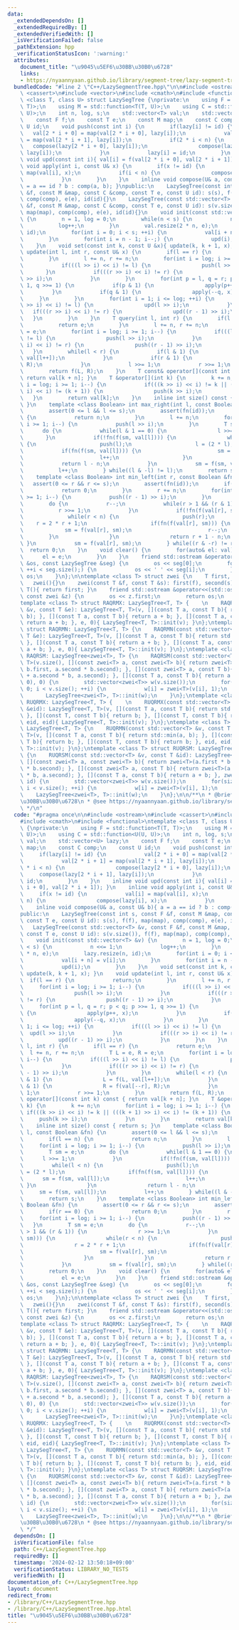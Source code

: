 ```yaml
---
data:
  _extendedDependsOn: []
  _extendedRequiredBy: []
  _extendedVerifiedWith: []
  _isVerificationFailed: false
  _pathExtension: hpp
  _verificationStatusIcon: ':warning:'
  attributes:
    document_title: "\u9045\u5EF6\u30BB\u30B0\u6728"
    links:
    - https://nyaannyaan.github.io/library/segment-tree/lazy-segment-tree-utility.hpp
  bundledCode: "#line 2 \"C++/LazySegmentTree.hpp\"\n\n#include <ostream>\n#include\
    \ <cassert>\n#include <vector>\n#include <cmath>\n#include <functional>\ntemplate\
    \ <class T, class U> struct LazySegTree {\nprivate:\n    using F = std::function<T(T,\
    \ T)>;\n    using M = std::function<T(T, U)>;\n    using C = std::function<U(U,\
    \ U)>;\n    int n, log, s;\n    std::vector<T> val;\n    std::vector<U> lazy;\n\
    \    const F f;\n    const T e;\n    const M map;\n    const C comp;\n    const\
    \ U id;\n    void push(const int i) {\n        if(lazy[i] != id) {\n         \
    \   val[2 * i + 0] = map(val[2 * i + 0], lazy[i]);\n            val[2 * i + 1]\
    \ = map(val[2 * i + 1], lazy[i]);\n            if(2 * i < n) {\n             \
    \   compose(lazy[2 * i + 0], lazy[i]);\n                compose(lazy[2 * i + 1],\
    \ lazy[i]);\n            }\n            lazy[i] = id;\n        }\n    }\n    inline\
    \ void upd(const int i){ val[i] = f(val[2 * i + 0], val[2 * i + 1]); }\n    inline\
    \ void apply(int i, const U& x) {\n        if(x != id) {\n            val[i] =\
    \ map(val[i], x);\n            if(i < n) {\n                compose(lazy[i], x);\n\
    \            }\n        }\n    }\n    inline void compose(U& a, const U& b){ a\
    \ = a == id ? b : comp(a, b); }\npublic:\n    LazySegTree(const int s, const F\
    \ &f, const M &map, const C &comp, const T e, const U id): s(s), f(f), map(map),\
    \ comp(comp), e(e), id(id){}\n    LazySegTree(const std::vector<T> &v, const F\
    \ &f, const M &map, const C &comp, const T e, const U id): s(v.size()), f(f),\
    \ map(map), comp(comp), e(e), id(id){}\n    void init(const std::vector<T> &v)\
    \ {\n        n = 1, log = 0;\n        while(n < s) {\n            n <<= 1;\n \
    \           log++;\n        }\n        val.resize(2 * n, e);\n        lazy.resize(n,\
    \ id);\n        for(int i = 0; i < s; ++i) {\n            val[i + n] = v[i];\n\
    \        }\n        for(int i = n - 1; i--;) {\n            upd(i);\n        }\n\
    \    }\n    void set(const int k, const U &x){ update(k, k + 1, x); }\n    void\
    \ update(int l, int r, const U& x) {\n        if(l == r) {\n            return;\n\
    \        }\n        l += n, r += n;\n        for(int i = log; i >= 1; i--) {\n\
    \            if(((l >> i) << i) != l) {\n                push(l >> i);\n     \
    \       }\n            if(((r >> i) << i) != r) {\n                push((r - 1)\
    \ >> i);\n            }\n        }\n        for(int p = l, q = r; p < q; p >>=\
    \ 1, q >>= 1) {\n            if(p & 1) {\n                apply(p++, x);\n   \
    \         }\n            if(q & 1) {\n                apply(--q, x);\n       \
    \     }\n        }\n        for(int i = 1; i <= log; ++i) {\n            if(((l\
    \ >> i) << i) != l) {\n                upd(l >> i);\n            }\n         \
    \   if(((r >> i) << i) != r) {\n                upd((r - 1) >> i);\n         \
    \   }\n        }\n    }\n    T query(int l, int r) {\n        if(l == r) {\n \
    \           return e;\n        }\n        l += n, r += n;\n        T L = e, R\
    \ = e;\n        for(int i = log; i >= 1; i--) {\n            if(((l >> i) << i)\
    \ != l) {\n                push(l >> i);\n            }\n            if(((r >>\
    \ i) << i) != r) {\n                push((r - 1) >> i);\n            }\n     \
    \   }\n        while(l < r) {\n            if(l & 1) {\n                L = f(L,\
    \ val[l++]);\n            }\n            if(r & 1) {\n                R = f(val[--r],\
    \ R);\n            }\n            l >>= 1;\n            r >>= 1;\n        }\n\
    \        return f(L, R);\n    }\n    T const& operator[](const int k) const {\
    \ return val[k + n]; }\n    T &operator[](int k) {\n        k += n;\n        for(int\
    \ i = log; i >= 1; i--) {\n            if(((k >> i) << i) != k || (((k + 1) >>\
    \ i) << i) != (k + 1)) {\n                push(k >> i);\n            }\n     \
    \   }\n        return val[k];\n    }\n    inline int size() const { return s;\
    \ }\n    template <class Boolean> int max_right(int l, const Boolean &fn) {\n\
    \        assert(0 <= l && l <= s);\n        assert(fn(id));\n        if(l == n)\
    \ {\n            return n;\n        }\n        l += n;\n        for(int i = log;\
    \ i >= 1; i--) {\n            push(l >> i);\n        }\n        T sm = e;\n  \
    \      do {\n            while(l & 1 == 0) {\n                l >>= 1;\n     \
    \       }\n            if(!fn(f(sm, val[l]))) {\n                while(l < n)\
    \ {\n                    push(l);\n                    l = (2 * l);\n        \
    \            if(fn(f(sm, val[l]))) {\n                        sm = f(sm, val[l]);\n\
    \                        l++;\n                    }\n                }\n    \
    \            return l - n;\n            }\n            sm = f(sm, val[l]);\n \
    \           l++;\n        } while((l & -l) != l);\n        return s;\n    }\n\
    \    template <class Boolean> int min_left(int r, const Boolean &fn) {\n     \
    \   assert(0 <= r && r <= s);\n        assert(fn(id));\n        if(r == 0) {\n\
    \            return 0;\n        }\n        r += n;\n        for(int i = log; i\
    \ >= 1; i--) {\n            push((r - 1) >> i);\n        }\n        T sm = e;\n\
    \        do {\n            r--;\n            while(r > 1 && (r & 1)) {\n     \
    \           r >>= 1;\n            }\n            if(!fn(f(val[r], sm))) {\n  \
    \              while(r < n) {\n                    push(r);\n                \
    \    r = 2 * r + 1;\n                    if(fn(f(val[r], sm))) {\n           \
    \             sm = f(val[r], sm);\n                        r--;\n            \
    \        }\n                }\n                return r + 1 - n;\n           \
    \ }\n            sm = f(val[r], sm);\n        } while((r & -r) != r);\n      \
    \  return 0;\n    }\n    void clear() {\n        for(auto& el: val) {\n      \
    \      el = e;\n        }\n    }\n    friend std::ostream &operator<<(std::ostream\
    \ &os, const LazySegTree &seg) {\n        os << seg[0];\n        for(int i = 0;\
    \ ++i < seg.size();) {\n            os << ' ' << seg[i];\n        }\n        return\
    \ os;\n    }\n};\n\ntemplate <class T> struct zwei {\n    T first, second;\n \
    \   zwei(){}\n    zwei(const T &f, const T &s): first(f), second(s){}\n    operator\
    \ T(){ return first; }\n    friend std::ostream &operator<<(std::ostream &os,\
    \ const zwei &z) {\n        os << z.first;\n        return os;\n    }\n};\n\n\
    template <class T> struct RAQRMX: LazySegTree<T, T> {    \n    RAQRMX(const std::vector<T>\
    \ &v, const T &e): LazySegTree<T, T>(v, [](const T a, const T b){ return std::max(a,\
    \ b); }, [](const T a, const T b){ return a + b; }, [](const T a, const T b){\
    \ return a + b; }, e, 0){ LazySegTree<T, T>::init(v); }\n};\ntemplate <class T>\
    \ struct RAQRMN: LazySegTree<T, T> {\n    RAQRMN(const std::vector<T> &v, const\
    \ T &e): LazySegTree<T, T>(v, [](const T a, const T b){ return std::min(a, b);\
    \ }, [](const T a, const T b){ return a + b; }, [](const T a, const T b){ return\
    \ a + b; }, e, 0){ LazySegTree<T, T>::init(v); }\n};\ntemplate <class T> struct\
    \ RAQRSM: LazySegTree<zwei<T>, T> {\n    RAQRSM(const std::vector<T> &v): LazySegTree<zwei<T>,\
    \ T>(v.size(), [](const zwei<T> a, const zwei<T> b){ return zwei<T>(a.first *\
    \ b.first, a.second * b.second); }, [](const zwei<T> a, const T b){ return zwei<T>(a.first\
    \ + a.second * b, a.second); }, [](const T a, const T b){ return a + b; }, zwei<T>(0,\
    \ 0), 0) {\n        std::vector<zwei<T>> w(v.size());\n        for(size_t i =\
    \ 0; i < v.size(); ++i) {\n            w[i] = zwei<T>(v[i], 1);\n        }\n \
    \       LazySegTree<zwei<T>, T>::init(w);\n    }\n};\ntemplate <class T> struct\
    \ RUQRMX: LazySegTree<T, T> {    \n    RUQRMX(const std::vector<T> &v, const T\
    \ &eid): LazySegTree<T, T>(v, [](const T a, const T b){ return std::max(a, b);\
    \ }, [](const T, const T b){ return b; }, [](const T, const T b){ return b; },\
    \ eid, eid){ LazySegTree<T, T>::init(v); }\n};\ntemplate <class T> struct RUQRMN:\
    \ LazySegTree<T, T> {\n    RUQRMN(const std::vector<T> &v, const T &eid): LazySegTree<T,\
    \ T>(v, [](const T a, const T b){ return std::min(a, b); }, [](const T, const\
    \ T b){ return b; }, [](const T, const T b){ return b; }, eid, eid){ LazySegTree<T,\
    \ T>::init(v); }\n};\ntemplate <class T> struct RUQRSM: LazySegTree<zwei<T>, T>\
    \ {\n    RUQRSM(const std::vector<T> &v, const T &id): LazySegTree<zwei<T>, T>(v.size(),\
    \ [](const zwei<T> a, const zwei<T> b){ return zwei<T>(a.first * b.first, a.second\
    \ * b.second); }, [](const zwei<T> a, const T b){ return zwei<T>(a.first + a.second\
    \ * b, a.second); }, [](const T a, const T b){ return a + b; }, zwei<T>(0, 0),\
    \ id) {\n        std::vector<zwei<T>> w(v.size());\n        for(size_t i = 0;\
    \ i < v.size(); ++i) {\n            w[i] = zwei<T>(v[i], 1);\n        }\n    \
    \    LazySegTree<zwei<T>, T>::init(w);\n    }\n};\n\n/**\n * @brief \u9045\u5EF6\
    \u30BB\u30B0\u6728\n * @see https://nyaannyaan.github.io/library/segment-tree/lazy-segment-tree-utility.hpp\n\
    \ */\n"
  code: "#pragma once\n\n#include <ostream>\n#include <cassert>\n#include <vector>\n\
    #include <cmath>\n#include <functional>\ntemplate <class T, class U> struct LazySegTree\
    \ {\nprivate:\n    using F = std::function<T(T, T)>;\n    using M = std::function<T(T,\
    \ U)>;\n    using C = std::function<U(U, U)>;\n    int n, log, s;\n    std::vector<T>\
    \ val;\n    std::vector<U> lazy;\n    const F f;\n    const T e;\n    const M\
    \ map;\n    const C comp;\n    const U id;\n    void push(const int i) {\n   \
    \     if(lazy[i] != id) {\n            val[2 * i + 0] = map(val[2 * i + 0], lazy[i]);\n\
    \            val[2 * i + 1] = map(val[2 * i + 1], lazy[i]);\n            if(2\
    \ * i < n) {\n                compose(lazy[2 * i + 0], lazy[i]);\n           \
    \     compose(lazy[2 * i + 1], lazy[i]);\n            }\n            lazy[i] =\
    \ id;\n        }\n    }\n    inline void upd(const int i){ val[i] = f(val[2 *\
    \ i + 0], val[2 * i + 1]); }\n    inline void apply(int i, const U& x) {\n   \
    \     if(x != id) {\n            val[i] = map(val[i], x);\n            if(i <\
    \ n) {\n                compose(lazy[i], x);\n            }\n        }\n    }\n\
    \    inline void compose(U& a, const U& b){ a = a == id ? b : comp(a, b); }\n\
    public:\n    LazySegTree(const int s, const F &f, const M &map, const C &comp,\
    \ const T e, const U id): s(s), f(f), map(map), comp(comp), e(e), id(id){}\n \
    \   LazySegTree(const std::vector<T> &v, const F &f, const M &map, const C &comp,\
    \ const T e, const U id): s(v.size()), f(f), map(map), comp(comp), e(e), id(id){}\n\
    \    void init(const std::vector<T> &v) {\n        n = 1, log = 0;\n        while(n\
    \ < s) {\n            n <<= 1;\n            log++;\n        }\n        val.resize(2\
    \ * n, e);\n        lazy.resize(n, id);\n        for(int i = 0; i < s; ++i) {\n\
    \            val[i + n] = v[i];\n        }\n        for(int i = n - 1; i--;) {\n\
    \            upd(i);\n        }\n    }\n    void set(const int k, const U &x){\
    \ update(k, k + 1, x); }\n    void update(int l, int r, const U& x) {\n      \
    \  if(l == r) {\n            return;\n        }\n        l += n, r += n;\n   \
    \     for(int i = log; i >= 1; i--) {\n            if(((l >> i) << i) != l) {\n\
    \                push(l >> i);\n            }\n            if(((r >> i) << i)\
    \ != r) {\n                push((r - 1) >> i);\n            }\n        }\n   \
    \     for(int p = l, q = r; p < q; p >>= 1, q >>= 1) {\n            if(p & 1)\
    \ {\n                apply(p++, x);\n            }\n            if(q & 1) {\n\
    \                apply(--q, x);\n            }\n        }\n        for(int i =\
    \ 1; i <= log; ++i) {\n            if(((l >> i) << i) != l) {\n              \
    \  upd(l >> i);\n            }\n            if(((r >> i) << i) != r) {\n     \
    \           upd((r - 1) >> i);\n            }\n        }\n    }\n    T query(int\
    \ l, int r) {\n        if(l == r) {\n            return e;\n        }\n      \
    \  l += n, r += n;\n        T L = e, R = e;\n        for(int i = log; i >= 1;\
    \ i--) {\n            if(((l >> i) << i) != l) {\n                push(l >> i);\n\
    \            }\n            if(((r >> i) << i) != r) {\n                push((r\
    \ - 1) >> i);\n            }\n        }\n        while(l < r) {\n            if(l\
    \ & 1) {\n                L = f(L, val[l++]);\n            }\n            if(r\
    \ & 1) {\n                R = f(val[--r], R);\n            }\n            l >>=\
    \ 1;\n            r >>= 1;\n        }\n        return f(L, R);\n    }\n    T const&\
    \ operator[](const int k) const { return val[k + n]; }\n    T &operator[](int\
    \ k) {\n        k += n;\n        for(int i = log; i >= 1; i--) {\n           \
    \ if(((k >> i) << i) != k || (((k + 1) >> i) << i) != (k + 1)) {\n           \
    \     push(k >> i);\n            }\n        }\n        return val[k];\n    }\n\
    \    inline int size() const { return s; }\n    template <class Boolean> int max_right(int\
    \ l, const Boolean &fn) {\n        assert(0 <= l && l <= s);\n        assert(fn(id));\n\
    \        if(l == n) {\n            return n;\n        }\n        l += n;\n   \
    \     for(int i = log; i >= 1; i--) {\n            push(l >> i);\n        }\n\
    \        T sm = e;\n        do {\n            while(l & 1 == 0) {\n          \
    \      l >>= 1;\n            }\n            if(!fn(f(sm, val[l]))) {\n       \
    \         while(l < n) {\n                    push(l);\n                    l\
    \ = (2 * l);\n                    if(fn(f(sm, val[l]))) {\n                  \
    \      sm = f(sm, val[l]);\n                        l++;\n                   \
    \ }\n                }\n                return l - n;\n            }\n       \
    \     sm = f(sm, val[l]);\n            l++;\n        } while((l & -l) != l);\n\
    \        return s;\n    }\n    template <class Boolean> int min_left(int r, const\
    \ Boolean &fn) {\n        assert(0 <= r && r <= s);\n        assert(fn(id));\n\
    \        if(r == 0) {\n            return 0;\n        }\n        r += n;\n   \
    \     for(int i = log; i >= 1; i--) {\n            push((r - 1) >> i);\n     \
    \   }\n        T sm = e;\n        do {\n            r--;\n            while(r\
    \ > 1 && (r & 1)) {\n                r >>= 1;\n            }\n            if(!fn(f(val[r],\
    \ sm))) {\n                while(r < n) {\n                    push(r);\n    \
    \                r = 2 * r + 1;\n                    if(fn(f(val[r], sm))) {\n\
    \                        sm = f(val[r], sm);\n                        r--;\n \
    \                   }\n                }\n                return r + 1 - n;\n\
    \            }\n            sm = f(val[r], sm);\n        } while((r & -r) != r);\n\
    \        return 0;\n    }\n    void clear() {\n        for(auto& el: val) {\n\
    \            el = e;\n        }\n    }\n    friend std::ostream &operator<<(std::ostream\
    \ &os, const LazySegTree &seg) {\n        os << seg[0];\n        for(int i = 0;\
    \ ++i < seg.size();) {\n            os << ' ' << seg[i];\n        }\n        return\
    \ os;\n    }\n};\n\ntemplate <class T> struct zwei {\n    T first, second;\n \
    \   zwei(){}\n    zwei(const T &f, const T &s): first(f), second(s){}\n    operator\
    \ T(){ return first; }\n    friend std::ostream &operator<<(std::ostream &os,\
    \ const zwei &z) {\n        os << z.first;\n        return os;\n    }\n};\n\n\
    template <class T> struct RAQRMX: LazySegTree<T, T> {    \n    RAQRMX(const std::vector<T>\
    \ &v, const T &e): LazySegTree<T, T>(v, [](const T a, const T b){ return std::max(a,\
    \ b); }, [](const T a, const T b){ return a + b; }, [](const T a, const T b){\
    \ return a + b; }, e, 0){ LazySegTree<T, T>::init(v); }\n};\ntemplate <class T>\
    \ struct RAQRMN: LazySegTree<T, T> {\n    RAQRMN(const std::vector<T> &v, const\
    \ T &e): LazySegTree<T, T>(v, [](const T a, const T b){ return std::min(a, b);\
    \ }, [](const T a, const T b){ return a + b; }, [](const T a, const T b){ return\
    \ a + b; }, e, 0){ LazySegTree<T, T>::init(v); }\n};\ntemplate <class T> struct\
    \ RAQRSM: LazySegTree<zwei<T>, T> {\n    RAQRSM(const std::vector<T> &v): LazySegTree<zwei<T>,\
    \ T>(v.size(), [](const zwei<T> a, const zwei<T> b){ return zwei<T>(a.first *\
    \ b.first, a.second * b.second); }, [](const zwei<T> a, const T b){ return zwei<T>(a.first\
    \ + a.second * b, a.second); }, [](const T a, const T b){ return a + b; }, zwei<T>(0,\
    \ 0), 0) {\n        std::vector<zwei<T>> w(v.size());\n        for(size_t i =\
    \ 0; i < v.size(); ++i) {\n            w[i] = zwei<T>(v[i], 1);\n        }\n \
    \       LazySegTree<zwei<T>, T>::init(w);\n    }\n};\ntemplate <class T> struct\
    \ RUQRMX: LazySegTree<T, T> {    \n    RUQRMX(const std::vector<T> &v, const T\
    \ &eid): LazySegTree<T, T>(v, [](const T a, const T b){ return std::max(a, b);\
    \ }, [](const T, const T b){ return b; }, [](const T, const T b){ return b; },\
    \ eid, eid){ LazySegTree<T, T>::init(v); }\n};\ntemplate <class T> struct RUQRMN:\
    \ LazySegTree<T, T> {\n    RUQRMN(const std::vector<T> &v, const T &eid): LazySegTree<T,\
    \ T>(v, [](const T a, const T b){ return std::min(a, b); }, [](const T, const\
    \ T b){ return b; }, [](const T, const T b){ return b; }, eid, eid){ LazySegTree<T,\
    \ T>::init(v); }\n};\ntemplate <class T> struct RUQRSM: LazySegTree<zwei<T>, T>\
    \ {\n    RUQRSM(const std::vector<T> &v, const T &id): LazySegTree<zwei<T>, T>(v.size(),\
    \ [](const zwei<T> a, const zwei<T> b){ return zwei<T>(a.first * b.first, a.second\
    \ * b.second); }, [](const zwei<T> a, const T b){ return zwei<T>(a.first + a.second\
    \ * b, a.second); }, [](const T a, const T b){ return a + b; }, zwei<T>(0, 0),\
    \ id) {\n        std::vector<zwei<T>> w(v.size());\n        for(size_t i = 0;\
    \ i < v.size(); ++i) {\n            w[i] = zwei<T>(v[i], 1);\n        }\n    \
    \    LazySegTree<zwei<T>, T>::init(w);\n    }\n};\n\n/**\n * @brief \u9045\u5EF6\
    \u30BB\u30B0\u6728\n * @see https://nyaannyaan.github.io/library/segment-tree/lazy-segment-tree-utility.hpp\n\
    \ */"
  dependsOn: []
  isVerificationFile: false
  path: C++/LazySegmentTree.hpp
  requiredBy: []
  timestamp: '2024-02-12 13:50:18+09:00'
  verificationStatus: LIBRARY_NO_TESTS
  verifiedWith: []
documentation_of: C++/LazySegmentTree.hpp
layout: document
redirect_from:
- /library/C++/LazySegmentTree.hpp
- /library/C++/LazySegmentTree.hpp.html
title: "\u9045\u5EF6\u30BB\u30B0\u6728"
---
```

